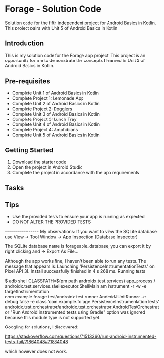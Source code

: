 Forage - Solution Code
==================================

Solution code for the fifth independent project for Android Basics in Kotlin. This project pairs
with Unit 5 of Android Basics in Kotlin

Introduction
------------

This is my solution code for the Forage app project. This project is an opportunity for me to
demonstrate the concepts I learned in Unit 5 of Android Basics in Kotlin.

Pre-requisites
--------------

- Complete Unit 1 of Android Basics in Kotlin
- Complete Project 1: Lemonade App
- Complete Unit 2 of Android Basics in Kotlin
- Complete Project 2: Dogglers
- Complete Unit 3 of Android Basics in Kotlin
- Complete Project 3: Lunch Tray
- Complete Unit 4 of Android Basics in Kotlin
- Complete Project 4: Amphibians
- Complete Unit 5 of Android Basics in Kotlin

Getting Started
---------------

1. Download the starter code
2. Open the project in Android Studio
3. Complete the project in accordance with the app requirements


Tasks
---------------

Tips
----

- Use the provided tests to ensure your app is running as expected
- DO NOT ALTER THE PROVIDED TESTS

----------------- My observations:
If you want to view the SQLite database use View -> Tool Window -> App Inspection (Database Inspector)

The SQLite database name is forageable_database, you can export it by right clicking and -> Export As File...

Although the app works fine, I haven't been able to run any tests. The message that appears is:
Launching 'PersistenceInstrumentationTests' on Pixel API 31.
Install successfully finished in 4 s 268 ms.
Running tests

$ adb shell CLASSPATH=$(pm path androidx.test.services) app_process / androidx.test.services.shellexecutor.ShellMain am instrument -r -w -e targetInstrumentation com.example.forage.test/androidx.test.runner.AndroidJUnitRunner    -e debug false -e class 'com.example.forage.PersistenceInstrumentationTests' androidx.test.orchestrator/androidx.test.orchestrator.AndroidTestOrchestrator
"Run Android instrumented tests using Gradle" option was ignored because this module type is not supported yet.

Googling for solutions, I discovered:

https://stackoverflow.com/questions/71513360/run-android-instrumented-tests-fail/71864048#71864048

which however does not work.
